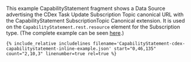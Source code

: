 
This example CapabilityStatement fragment shows a Data Source advertising the CDex Task Update Subscription Topic canonical URL with the CapabilityStatement SubscriptionTopic Canonical extension. It is used on the `CapabilityStatement.rest.resource` element for the Subscription type. (The complete example can be seen [here](CapabilityStatement-cdex-capabilitystatement-inline-example.html).)



~~~
{% include_relative includelines filename='CapabilityStatement-cdex-capabilitystatement-inline-example.json' start="0,46,135" count="2,10,3" linenumber=true rel=true %}
~~~